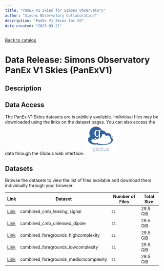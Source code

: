 ```yaml
---
title: "PanEx V1 Skies for Simons Observatory"
author: "Simons Observatory Collaboration"
description: "PanEx V1 Skies for SO"
date_created: "2023-03-21"
---
```


[Back to catalog](./#data-releases)

# Data Release: Simons Observatory PanEx V1 Skies (PanExV1)

## Description

## Data Access

The PanEx V1 Skies datasets are is publicly available. Individual
files may be downloaded using the links on the dataset pages. You can
also access the data through the Globus web interface: [![Download via Globus](images/globus-logo.png)](https://app.globus.org/file-manager?origin_id=38f01147-f09e-483d-a552-3866669a846d&origin_path=%2Fdatareleases%2Fpanexv1%2F)

## Datasets

Browse the datasets to view the list of files available and download them individually through your browser.

|                            Link                            |                Dataset                | Number of Files | Total Size |
| ---------------------------------------------------------- | ------------------------------------- | --------------- | ---------- |
| [Link](panexv1-combined_cmb_lensing_signal.html)           | combined_cmb_lensing_signal           | `21`            | 29.5 GiB   |
| [Link](panexv1-combined_cmb_unlensed_dipole.html)          | combined_cmb_unlensed_dipole          | `21`            | 29.5 GiB   |
| [Link](panexv1-combined_foregrounds_highcomplexity.html)   | combined_foregrounds_highcomplexity   | `21`            | 29.5 GiB   |
| [Link](panexv1-combined_foregrounds_lowcomplexity.html)    | combined_foregrounds_lowcomplexity    | `21`            | 29.5 GiB   |
| [Link](panexv1-combined_foregrounds_mediumcomplexity.html) | combined_foregrounds_mediumcomplexity | `21`            | 29.5 GiB   |
